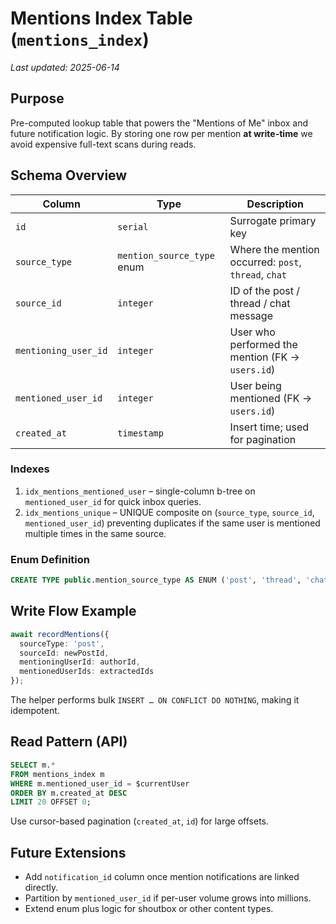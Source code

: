 # Mentions Index Table (`mentions_index`)

_Last updated: 2025-06-14_

## Purpose
Pre-computed lookup table that powers the "Mentions of Me" inbox and future notification logic. By storing one row per mention **at write-time** we avoid expensive full-text scans during reads.

## Schema Overview
| Column | Type | Description |
|--------|------|-------------|
| `id` | `serial` | Surrogate primary key |
| `source_type` | `mention_source_type` enum | Where the mention occurred: `post`, `thread`, `chat` |
| `source_id` | `integer` | ID of the post / thread / chat message |
| `mentioning_user_id` | `integer` | User who performed the mention (FK → `users.id`) |
| `mentioned_user_id` | `integer` | User being mentioned (FK → `users.id`) |
| `created_at` | `timestamp` | Insert time; used for pagination |

### Indexes
1. `idx_mentions_mentioned_user` – single-column b-tree on `mentioned_user_id` for quick inbox queries.
2. `idx_mentions_unique` – UNIQUE composite on (`source_type`, `source_id`, `mentioned_user_id`) preventing duplicates if the same user is mentioned multiple times in the same source.

### Enum Definition
```sql
CREATE TYPE public.mention_source_type AS ENUM ('post', 'thread', 'chat');
```

## Write Flow Example
```ts
await recordMentions({
  sourceType: 'post',
  sourceId: newPostId,
  mentioningUserId: authorId,
  mentionedUserIds: extractedIds
});
```
The helper performs bulk `INSERT … ON CONFLICT DO NOTHING`, making it idempotent.

## Read Pattern (API)
```sql
SELECT m.*
FROM mentions_index m
WHERE m.mentioned_user_id = $currentUser
ORDER BY m.created_at DESC
LIMIT 20 OFFSET 0;
```
Use cursor-based pagination (`created_at`, `id`) for large offsets.

## Future Extensions
* Add `notification_id` column once mention notifications are linked directly.
* Partition by `mentioned_user_id` if per-user volume grows into millions.
* Extend enum plus logic for shoutbox or other content types. 